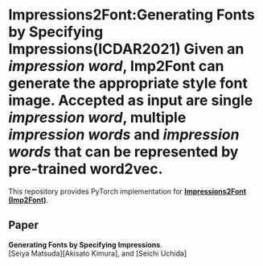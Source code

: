 # Impressions2Font:Generating Fonts by Specifying Impressions(ICDAR2021) Given an *impression word*, Imp2Font can generate the appropriate style font image. Accepted as input are single *impression word*,  multiple *impression words* and *impression words* that can be represented by pre-trained word2vec.
This repository provides PyTorch implementation for [**Impressions2Font (Imp2Font)**](https://arxiv.org/abs/2103.10036).
## Paper
**Generating Fonts by Specifying Impressions**.<br>
[Seiya Matsuda][Akisato Kimura], and [Seichi Uchida]

